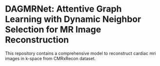 # DAGMRNet: Attentive Graph Learning with Dynamic Neighbor Selection for MR Image Reconstruction 
This repository contains a comprehensive model to reconstruct cardiac mri images in k-space from CMRxRecon dataset.
